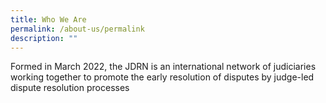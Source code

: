```yaml
---
title: Who We Are
permalink: /about-us/permalink
description: ""
---
```

Formed in March 2022, the JDRN is an international network of judiciaries working together to promote the early resolution of disputes by judge-led dispute resolution processes